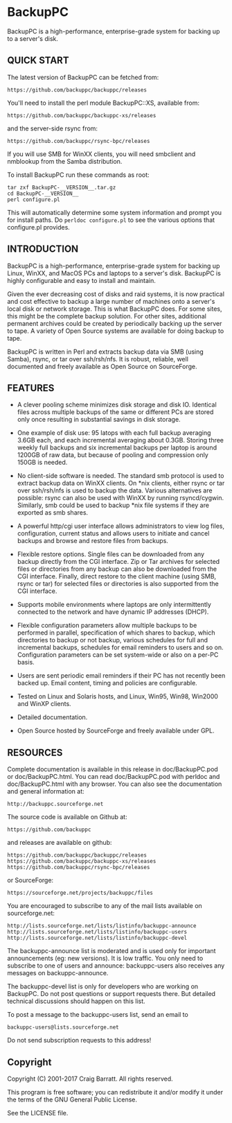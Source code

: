 # BackupPC

BackupPC is a high-performance, enterprise-grade system for backing up to a server's disk.

## QUICK START

The latest version of BackupPC can be fetched from:

    https://github.com/backuppc/backuppc/releases

You'll need to install the perl module BackupPC::XS, available from:

    https://github.com/backuppc/backuppc-xs/releases

and the server-side rsync from:

    https://github.com/backuppc/rsync-bpc/releases

If you will use SMB for WinXX clients, you will need smbclient and
nmblookup from the Samba distribution.

To install BackupPC run these commands as root:

    tar zxf BackupPC-__VERSION__.tar.gz
    cd BackupPC-__VERSION__
    perl configure.pl

This will automatically determine some system information and prompt you
for install paths.  Do `perldoc configure.pl` to see the various options
that configure.pl provides.



## INTRODUCTION

BackupPC is a high-performance, enterprise-grade system for backing
up Linux, WinXX, and MacOS PCs and laptops to a server's disk.
BackupPC is highly configurable and easy to install and maintain.

Given the ever decreasing cost of disks and raid systems, it is now
practical and cost effective to backup a large number of machines onto
a server's local disk or network storage. This is what BackupPC does.
For some sites, this might be the complete backup solution. For other
sites, additional permanent archives could be created by periodically
backing up the server to tape.  A variety of Open Source systems are
available for doing backup to tape.

BackupPC is written in Perl and extracts backup data via SMB (using Samba),
rsync, or tar over ssh/rsh/nfs.  It is robust, reliable, well documented
and freely available as Open Source on SourceForge.



## FEATURES

- A clever pooling scheme minimizes disk storage and disk IO. Identical
  files across multiple backups of the same or different PCs are stored
  only once resulting in substantial savings in disk storage.

- One example of disk use: 95 latops with each full backup averaging
  3.6GB each, and each incremental averaging about 0.3GB.  Storing
  three weekly full backups and six incremental backups per laptop
  is around 1200GB of raw data, but because of pooling and compression
  only 150GB is needed.

- No client-side software is needed.  The standard smb protocol is used
  to extract backup data on WinXX clients.  On *nix clients, either rsync
  or tar over ssh/rsh/nfs is used to backup the data.  Various alternatives
  are possible: rsync can also be used with WinXX by running rsyncd/cygwin.
  Similarly, smb could be used to backup *nix file systems if they are
  exported as smb shares.

- A powerful http/cgi user interface allows administrators to view log
  files, configuration, current status and allows users to initiate and
  cancel backups and browse and restore files from backups.

- Flexible restore options.  Single files can be downloaded from
  any backup directly from the CGI interface.  Zip or Tar archives
  for selected files or directories from any backup can also be
  downloaded from the CGI interface.  Finally, direct restore to
  the client machine (using SMB, rsync or tar) for selected files
  or directories is also supported from the CGI interface.

- Supports mobile environments where laptops are only intermittently
  connected to the network and have dynamic IP addresses (DHCP).

- Flexible configuration parameters allow multiple backups to be performed
  in parallel, specification of which shares to backup, which directories
  to backup or not backup, various schedules for full and incremental
  backups, schedules for email reminders to users and so on.  Configuration
  parameters can be set system-wide or also on a per-PC basis.

- Users are sent periodic email reminders if their PC has not
  recently been backed up.  Email content, timing and policies
  are configurable.

- Tested on Linux and Solaris hosts, and Linux, Win95, Win98, Win2000
  and WinXP clients.

- Detailed documentation.

- Open Source hosted by SourceForge and freely available under GPL.



## RESOURCES

Complete documentation is available in this release in doc/BackupPC.pod
or doc/BackupPC.html. You can read doc/BackupPC.pod with perldoc and
doc/BackupPC.html with any browser.  You can also see the documentation
and general information at:

    http://backuppc.sourceforge.net

The source code is available on Github at:

    https://github.com/backuppc

and releases are available on github:

    https://github.com/backuppc/backuppc/releases
    https://github.com/backuppc/backuppc-xs/releases
    https://github.com/backuppc/rsync-bpc/releases

or SourceForge:

    https://sourceforge.net/projects/backuppc/files

You are encouraged to subscribe to any of the mail lists available
on sourceforge.net:

    http://lists.sourceforge.net/lists/listinfo/backuppc-announce
    http://lists.sourceforge.net/lists/listinfo/backuppc-users
    http://lists.sourceforge.net/lists/listinfo/backuppc-devel

The backuppc-announce list is moderated and is used only for
important announcements (eg: new versions).  It is low traffic.
You only need to subscribe to one of users and announce: backuppc-users
also receives any messages on backuppc-announce.

The backuppc-devel list is only for developers who are working on BackupPC.
Do not post questions or support requests there.  But detailed technical
discussions should happen on this list.

To post a message to the backuppc-users list, send an email to

    backuppc-users@lists.sourceforge.net
Do not send subscription requests to this address!



## Copyright

Copyright (C) 2001-2017 Craig Barratt.  All rights reserved.

This program is free software; you can redistribute it and/or modify it under the terms of the GNU General Public License.

 See the LICENSE file.
